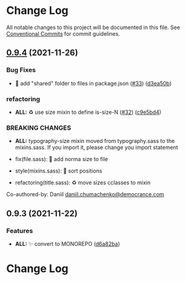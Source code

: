 # Change Log

All notable changes to this project will be documented in this file.
See [Conventional Commits](https://conventionalcommits.org) for commit guidelines.

## [0.9.4](https://github.com/daniil4udo/bulvar/compare/v0.9.3...v0.9.4) (2021-11-26)


### Bug Fixes

* 🐛 add "shared" folder to files in package.json ([#33](https://github.com/daniil4udo/bulvar/issues/33)) ([d3ea50b](https://github.com/daniil4udo/bulvar/commit/d3ea50ba13774f589664298b6cb080acac7e82ff))


### refactoring

* **ALL:** ♻️ use size mixin to define is-size-N ([#32](https://github.com/daniil4udo/bulvar/issues/32)) ([c9e5bd4](https://github.com/daniil4udo/bulvar/commit/c9e5bd483a2d2a24872d815359a4eea793acc480))


### BREAKING CHANGES

* **ALL:** typography-size mixin moved from typography.sass to the mixins.sass. If you import it, please change you import statement

* fix(file.sass): 🐛  add norma size to file

* style(mixins.sass): 🎨  sort positions

* refactoring(title.sass): ♻️  move sizes cclasses to mixin

Co-authored-by: Daniil <daniil.chumachenko@democrance.com>





## 0.9.3 (2021-11-22)


### Features

* **ALL:** ✨ convert to MONOREPO ([d6a82ba](https://github.com/daniil4udo/bulvar/commit/d6a82bac606b4894a472a8707b8336f992972815))





# Change Log

